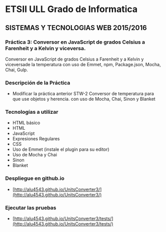 # ETSII ULL Grado de Informatica
## SISTEMAS Y TECNOLOGIAS WEB 2015/2016
### Práctica 3: Conversor en JavaScript de grados Celsius a Farenheit y a Kelvin y  viceversa.
Conversor en JavaScript de grados Celsius a Farenheit y a Kelvin y viceversade la temperatura con uso de Emmet, npm, Package.json, Mocha, Chai, Gulp.
### Descripción de la Práctica

* Modificar la práctica anterior STW-2 Conversor de temperatura para que use objetos y herencia. con uso de Mocha, Chai, Sinon y Blanket


### Tecnologías a utilizar
* HTML básico
* HTML
* JavaScript
* Expresiones Regulares
* CSS
* Uso de Emmet (instale el plugin para su editor)
* Uso de Mocha y Chai
* Sinon
* Blanket

### Despliegue en github.io

* [http://alu4543.github.io/UnitsConverter3/](http://alu4543.github.io/UnitsConverter3/)

### Ejecutar las pruebas

* [http://alu4543.github.io/UnitsConverter3/tests/](http://alu4543.github.io/UnitsConverter3/tests/)
